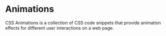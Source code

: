 # Animations
CSS Animations is a collection of CSS code snippets that provide animation effects for different user interactions on a web page.
